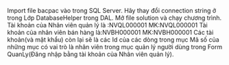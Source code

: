 Import file bacpac vào trong SQL Server.
Hãy thay đổi connection string ở trong Lớp DatabaseHelper trong DAL.
Mở file solution và chạy chương trình.
Tài khoản của Nhân viên quản lý là :NVQL000001 MK:NVQL000001 
Tài khoản của nhân viên bán hàng là:NVBH000001 MK:NVBH000001
Các tài khoản(và mật khẩu) còn lại sẽ là các Id của các dòng trong mục Mã số của những mục có vai trò là nhân viên trong mục quản lý người dùng trong Form QuanLy(Đăng nhập bằng tài khoản của Nhân viên quản lý).  